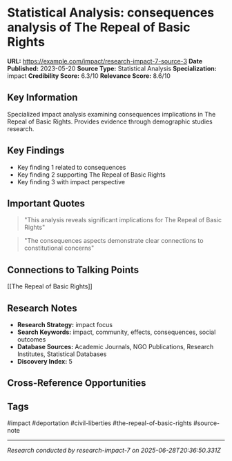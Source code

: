 # Statistical Analysis: consequences analysis of The Repeal of Basic Rights

**URL:** https://example.com/impact/research-impact-7-source-3
**Date Published:** 2023-05-20
**Source Type:** Statistical Analysis
**Specialization:** impact
**Credibility Score:** 6.3/10
**Relevance Score:** 8.6/10

## Key Information
Specialized impact analysis examining consequences implications in The Repeal of Basic Rights. Provides evidence through demographic studies research.

## Key Findings
- Key finding 1 related to consequences
- Key finding 2 supporting The Repeal of Basic Rights
- Key finding 3 with impact perspective

## Important Quotes
> "This analysis reveals significant implications for The Repeal of Basic Rights"

> "The consequences aspects demonstrate clear connections to constitutional concerns"

## Connections to Talking Points
[[The Repeal of Basic Rights]]

## Research Notes
- **Research Strategy:** impact focus
- **Search Keywords:** impact, community, effects, consequences, social outcomes
- **Database Sources:** Academic Journals, NGO Publications, Research Institutes, Statistical Databases
- **Discovery Index:** 5

## Cross-Reference Opportunities
<!-- Audit agents will populate this section -->

## Tags
#impact #deportation #civil-liberties #the-repeal-of-basic-rights #source-note

---
*Research conducted by research-impact-7 on 2025-06-28T20:36:50.331Z*
